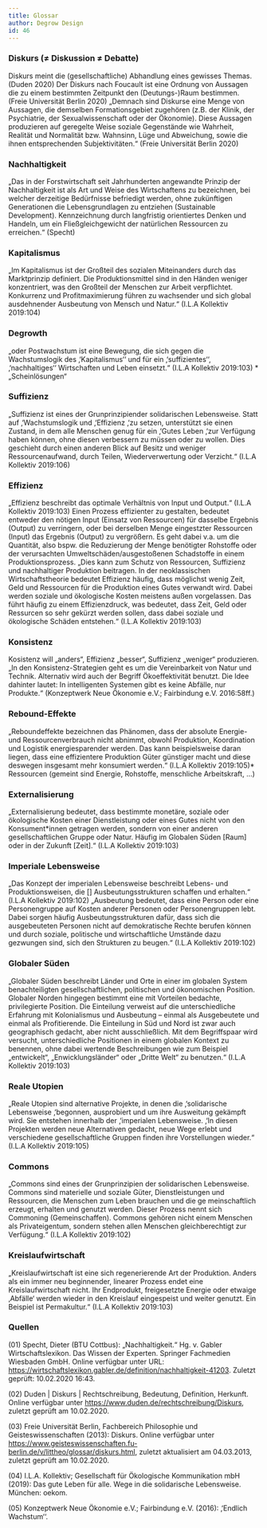 ```yaml
---
title: Glossar
author: Degrow Design
id: 46
---
```


### Diskurs (≠ Diskussion ≠ Debatte)

Diskurs meint die (gesellschaftliche) Abhandlung eines gewisses Themas. (Duden 2020) Der Diskurs nach Foucault ist eine Ordnung von Aussagen die zu einem bestimmten Zeitpunkt den (Deutungs-)Raum bestimmen. (Freie Universität Berlin 2020) „Demnach sind Diskurse eine Menge von Aussagen, die demselben Formationsgebiet zugehören (z.B. der Klinik, der Psychiatrie, der Sexualwissenschaft oder der Ökonomie). Diese Aussagen produzieren auf geregelte Weise soziale Gegenstände wie Wahrheit, Realität und Normalität bzw. Wahnsinn, Lüge und Abweichung, sowie die ihnen entsprechenden Subjektivitäten.“ (Freie Universität Berlin 2020)

### Nachhaltigkeit

„Das in der Forstwirtschaft seit Jahrhunderten angewandte Prinzip der Nachhaltigkeit ist als Art und Weise des Wirtschaftens zu bezeichnen, bei welcher derzeitige Bedürfnisse befriedigt werden, ohne zukünftigen Generationen die Lebensgrundlagen zu entziehen (Sustainable Development). Kennzeichnung durch langfristig orientiertes Denken und Handeln, um ein Fließgleichgewicht der natürlichen Ressourcen zu erreichen.“ (Specht)

### Kapitalismus

„Im Kapitalismus ist der Großteil des sozialen Miteinanders durch das Marktprinzip definiert. Die Produktionsmittel sind in den Händen weniger konzentriert, was den Großteil der Menschen zur Arbeit verpflichtet. Konkurrenz und Profitmaximierung führen zu wachsender und sich global ausdehnender Ausbeutung von Mensch und Natur.“ (I.L.A Kollektiv 2019:104)

### Degrowth

„oder Postwachstum ist eine Bewegung, die sich gegen die Wachstumslogik des ‚‘Kapitalismus‘‘ und für ein ‚‘suffizientes‘‘, ‚‘nachhaltiges‘‘ Wirtschaften und Leben einsetzt.“ (I.L.A Kollektiv 2019:103) * „Scheinlösungen“

### Suffizienz
„Suffizienz ist eines der Grunprinzipiender solidarischen Lebensweise. Statt auf ‚‘Wachstumslogik und ‚‘Effizienz ‚‘zu setzen, unterstützt sie einen Zustand, in dem alle Menschen genug für ein ‚‘Gutes Leben ‚‘zur Verfügung haben können, ohne diesen verbessern zu müssen oder zu wollen. Dies geschieht durch einen anderen Blick auf Besitz und weniger Ressourcenaufwand, durch Teilen, Wiederverwertung oder Verzicht.“ (I.L.A Kollektiv 2019:106)

### Effizienz
„Effizienz beschreibt das optimale Verhältnis von Input und Output.“ (I.L.A Kollektiv 2019:103) Einen Prozess effizienter zu gestalten, bedeutet entweder den nötigen Input (Einsatz von Ressourcen) für dasselbe Ergebnis (Output) zu verringern, oder bei derselben Menge eingestzter Ressourcen (Input) das Ergebnis (Output) zu vergrößern. Es geht dabei v.a. um die Quantität, also bspw. die Reduzierung der Menge benötigter Rohstoffe oder der verursachten Umweltschäden/ausgestoßenen Schadstoffe in einem Produktionsprozess. „Dies kann zum Schutz von Ressourcen, Suffizienz und nachhaltiger Produktion beitragen. In der neoklassischen Wirtschaftstheorie bedeutet Effizienz häufig, dass möglichst wenig Zeit, Geld und Ressourcen für die Produktion eines Gutes verwandt wird. Dabei werden soziale und ökologische Kosten meistens außen vorgelassen. Das führt häufig zu einem Effizienzdruck, was bedeutet, dass Zeit, Geld oder Ressurcen so sehr gekürzt werden sollen, dass dabei soziale und ökologische Schäden entstehen.“ (I.L.A Kollektiv 2019:103)

### Konsistenz
Kosistenz will „anders“, Effizienz „besser“, Suffizienz „weniger“ produzieren. „In den Konsistenz-Strategien geht es um die Vereinbarkeit von Natur und Technik. Alternativ wird auch der Begriff Ökoeffektivität benutzt. Die Idee dahinter lautet: In intelligenten Systemen gibt es keine Abfälle, nur Produkte.“ (Konzeptwerk Neue Ökonomie e.V.; Fairbindung e.V. 2016:58ff.)

### Rebound-Effekte
„Reboundeffekte bezeichnen das Phänomen, dass der absolute Energie- und Ressourcenverbrauch nicht abnimmt, obwohl Produktion, Koordination und Logistik energiesparender werden. Das kann beispielsweise daran liegen, dass eine effizientere Produktion Güter günstiger macht und diese deswegen insgesamt mehr konsumiert werden.“ (I.L.A Kollektiv 2019:105)* Ressourcen (gemeint sind Energie, Rohstoffe, menschliche Arbeitskraft, …)

### Externalisierung
„Externalisierung bedeutet, dass bestimmte monetäre, soziale oder ökologische Kosten einer Dienstleistung oder eines Gutes nicht von den Konsument*innen getragen werden, sondern von einer anderen gesellschaftlichen Gruppe oder Natur. Häufig im Globalen Süden \[Raum\] oder in der Zukunft \[Zeit\].“ (I.L.A Kollektiv 2019:103)

### Imperiale Lebensweise
„Das Konzept der imperialen Lebensweise beschreibt Lebens- und Produktionsweisen, die [] Ausbeutungsstrukturen schaffen und erhalten.“ (I.L.A Kollektiv 2019:102) „Ausbeutung bedeutet, dass eine Person oder eine Personengruppe auf Kosten anderer Personen oder Personengruppen lebt. Dabei sorgen häufig Ausbeutungsstrukturen dafür, dass sich die ausgebeuteten Personen nicht auf demokratische Rechte berufen können und durch soziale, politische und wirtschaftliche Umstände dazu gezwungen sind, sich den Strukturen zu beugen.“ (I.L.A Kollektiv 2019:102)

### Globaler Süden
„Globaler Süden beschreibt Länder und Orte in einer im globalen System benachteiligten gesellschaftlichen, politischen und ökonomischen Position. Globaler Norden hingegen bestimmt eine mit Vorteilen bedachte, privilegierte Position. Die Einteilung verweist auf die unterschiedliche Erfahrung mit Kolonialismus und Ausbeutung – einmal als Ausgebeutete und einmal als Profitierende. Die Einteilung in Süd und Nord ist zwar auch geographisch gedacht, aber nicht ausschließlich. Mit dem Begriffspaar wird versucht, unterschiedliche Positionen in einem globalen Kontext zu benennen, ohne dabei wertende Beschreibungen wie zum Beispiel „entwickelt“, „Enwicklungsländer“ oder „Dritte Welt“ zu benutzen.“ (I.L.A Kollektiv 2019:103)

### Reale Utopien
„Reale Utopien sind alternative Projekte, in denen die ‚‘solidarische Lebensweise ‚‘begonnen, ausprobiert und um ihre Ausweitung gekämpft wird. Sie entstehen innerhalb der ‚‘imperialen Lebensweise. ‚‘In diesen Projekten werden neue Alternativen gedacht, neue Wege erlebt und verschiedene gesellschaftliche Gruppen finden ihre Vorstellungen wieder.“ (I.L.A Kollektiv 2019:105)

### Commons

„Commons sind eines der Grunprinzipien der solidarischen Lebensweise. Commons sind materielle und soziale Güter, Dienstleistungen und Ressourcen, die Menschen zum Leben brauchen und die ge meinschaftlich erzeugt, erhalten und genutzt werden. Dieser Prozess nennt sich Commoning (Gemeinschaffen). Commons gehören nicht einem Menschen als Privateigentum, sondern stehen allen Menschen gleichberechtigt zur Verfügung.“ (I.L.A Kollektiv 2019:102)

### Kreislaufwirtschaft

„Kreislaufwirtschaft ist eine sich regenerierende Art der Produktion. Anders als ein immer neu beginnender, linearer Prozess endet eine Kreislaufwirtschaft nicht. Ihr Endprodukt, freigesetzte Energie oder etwaige ‚Abfälle‘ werden wieder in den Kreislauf eingespeist und weiter genutzt. Ein Beispiel ist Permakultur.“ (I.L.A Kollektiv 2019:103)

### Quellen

(01) Specht, Dieter (BTU Cottbus): „Nachhaltigkeit.“ Hg. v. Gabler Wirtschaftslexikon. Das Wissen der Experten. Springer Fachmedien Wiesbaden GmbH. Online verfügbar unter URL: <https://wirtschaftslexikon.gabler.de/definition/nachhaltigkeit-41203>. Zuletzt geprüft: 10.02.2020 16:43.

(02) Duden | Diskurs | Rechtschreibung, Bedeutung, Definition, Herkunft. Online verfügbar unter <https://www.duden.de/rechtschreibung/Diskurs>, zuletzt geprüft am 10.02.2020.

(03) Freie Universität Berlin, Fachbereich Philosophie und Geisteswissenschaften (2013): Diskurs. Online verfügbar unter <https://www.geisteswissenschaften.fu-berlin.de/v/littheo/glossar/diskurs.html>, zuletzt aktualisiert am 04.03.2013, zuletzt geprüft am 10.02.2020.

(04) I.L.A. Kollektiv; Gesellschaft für Ökologische Kommunikation mbH (2019): Das gute Leben für alle. Wege in die solidarische Lebensweise. München: oekom.

(05) Konzeptwerk Neue Ökonomie e.V.; Fairbindung e.V. (2016): ‚‘Endlich Wachstum‘‘.
